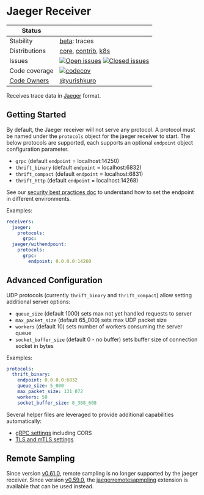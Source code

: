 # Jaeger Receiver

<!-- status autogenerated section -->
| Status        |           |
| ------------- |-----------|
| Stability     | [beta]: traces   |
| Distributions | [core], [contrib], [k8s] |
| Issues        | [![Open issues](https://img.shields.io/github/issues-search/open-telemetry/opentelemetry-collector-contrib?query=is%3Aissue%20is%3Aopen%20label%3Areceiver%2Fjaeger%20&label=open&color=orange&logo=opentelemetry)](https://github.com/open-telemetry/opentelemetry-collector-contrib/issues?q=is%3Aopen+is%3Aissue+label%3Areceiver%2Fjaeger) [![Closed issues](https://img.shields.io/github/issues-search/open-telemetry/opentelemetry-collector-contrib?query=is%3Aissue%20is%3Aclosed%20label%3Areceiver%2Fjaeger%20&label=closed&color=blue&logo=opentelemetry)](https://github.com/open-telemetry/opentelemetry-collector-contrib/issues?q=is%3Aclosed+is%3Aissue+label%3Areceiver%2Fjaeger) |
| Code coverage | [![codecov](https://codecov.io/github/open-telemetry/opentelemetry-collector-contrib/graph/main/badge.svg?component=receiver_jaeger)](https://app.codecov.io/gh/open-telemetry/opentelemetry-collector-contrib/tree/main/?components%5B0%5D=receiver_jaeger&displayType=list) |
| [Code Owners](https://github.com/open-telemetry/opentelemetry-collector-contrib/blob/main/CONTRIBUTING.md#becoming-a-code-owner)    | [@yurishkuro](https://www.github.com/yurishkuro) |

[beta]: https://github.com/open-telemetry/opentelemetry-collector/blob/main/docs/component-stability.md#beta
[core]: https://github.com/open-telemetry/opentelemetry-collector-releases/tree/main/distributions/otelcol
[contrib]: https://github.com/open-telemetry/opentelemetry-collector-releases/tree/main/distributions/otelcol-contrib
[k8s]: https://github.com/open-telemetry/opentelemetry-collector-releases/tree/main/distributions/otelcol-k8s
<!-- end autogenerated section -->

Receives trace data in [Jaeger](https://www.jaegertracing.io/) format.

## Getting Started

By default, the Jaeger receiver will not serve any protocol. A protocol must be
named under the `protocols` object for the jaeger receiver to start. The
below protocols are supported, each supports an optional `endpoint`
object configuration parameter.

- `grpc` (default `endpoint` = localhost:14250)
- `thrift_binary` (default `endpoint` = localhost:6832)
- `thrift_compact` (default `endpoint` = localhost:6831)
- `thrift_http` (default `endpoint` = localhost:14268)

See our [security best practices doc](https://opentelemetry.io/docs/security/config-best-practices/#protect-against-denial-of-service-attacks) to understand how to set the endpoint in different environments.

Examples:

```yaml
receivers:
  jaeger:
    protocols:
      grpc:
  jaeger/withendpoint:
    protocols:
      grpc:
        endpoint: 0.0.0.0:14260
```

## Advanced Configuration

UDP protocols (currently `thrift_binary` and `thrift_compact`) allow setting additional
server options:

- `queue_size` (default 1000) sets max not yet handled requests to server
- `max_packet_size` (default 65_000) sets max UDP packet size
- `workers` (default 10) sets number of workers consuming the server queue
- `socket_buffer_size` (default 0 - no buffer) sets buffer size of connection socket in bytes

Examples:

```yaml
protocols:
  thrift_binary:
    endpoint: 0.0.0.0:6832
    queue_size: 5_000
    max_packet_size: 131_072
    workers: 50
    socket_buffer_size: 8_388_608
```

Several helper files are leveraged to provide additional capabilities automatically:

- [gRPC settings](https://github.com/open-telemetry/opentelemetry-collector/blob/main/config/configgrpc/README.md) including CORS
- [TLS and mTLS settings](https://github.com/open-telemetry/opentelemetry-collector/blob/main/config/configtls/README.md)

## Remote Sampling

Since version [v0.61.0](https://github.com/open-telemetry/opentelemetry-collector-contrib/releases/tag/v0.61.0), remote sampling is no longer supported by the jaeger receiver. Since version [v0.59.0](https://github.com/open-telemetry/opentelemetry-collector-contrib/releases/tag/v0.59.0), the [jaegerremotesapmpling](https://github.com/open-telemetry/opentelemetry-collector-contrib/blob/v0.61.0/extension/jaegerremotesampling/README.md) extension is available that can be used instead.

